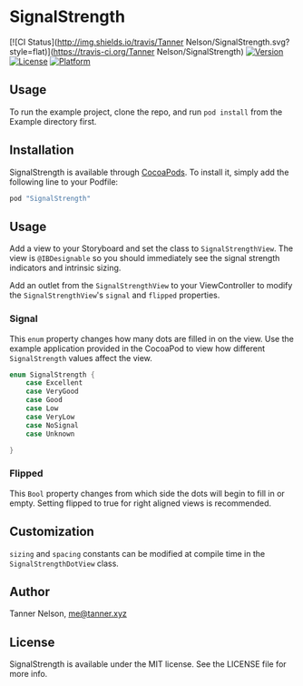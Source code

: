 # SignalStrength

[![CI Status](http://img.shields.io/travis/Tanner Nelson/SignalStrength.svg?style=flat)](https://travis-ci.org/Tanner Nelson/SignalStrength)
[![Version](https://img.shields.io/cocoapods/v/SignalStrength.svg?style=flat)](http://cocoapods.org/pods/SignalStrength)
[![License](https://img.shields.io/cocoapods/l/SignalStrength.svg?style=flat)](http://cocoapods.org/pods/SignalStrength)
[![Platform](https://img.shields.io/cocoapods/p/SignalStrength.svg?style=flat)](http://cocoapods.org/pods/SignalStrength)

## Usage

To run the example project, clone the repo, and run `pod install` from the Example directory first.

## Installation

SignalStrength is available through [CocoaPods](http://cocoapods.org). To install
it, simply add the following line to your Podfile:

```ruby
pod "SignalStrength"
```

## Usage

Add a view to your Storyboard and set the class to `SignalStrengthView`. The view is `@IBDesignable` so you should immediately see the signal strength indicators and intrinsic sizing.

Add an outlet from the `SignalStrengthView` to your ViewController to modify the `SignalStrengthView`'s `signal` and `flipped` properties.

### Signal

This `enum` property changes how many dots are filled in on the view. Use the example application provided in the CocoaPod to view how different `SignalStrength` values affect the view.

```swift
enum SignalStrength {
    case Excellent
    case VeryGood
    case Good
    case Low
    case VeryLow
    case NoSignal
    case Unknown

}
```

### Flipped

This `Bool` property changes from which side the dots will begin to fill in or empty. Setting flipped to true for right aligned views is recommended.

## Customization

`sizing` and `spacing` constants can be modified at compile time in the `SignalStrengthDotView` class.

## Author

Tanner Nelson, <me@tanner.xyz>

## License

SignalStrength is available under the MIT license. See the LICENSE file for more info.